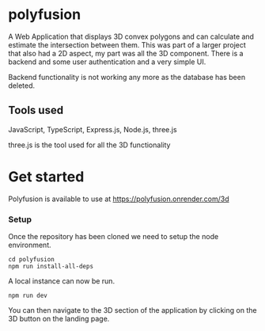 # polyfusion
A Web Application that displays 3D convex polygons and can calculate and estimate the intersection between them. This was part of a larger project that also had a 2D aspect, my part was all the 3D component. There is a backend and some user authentication and a very simple UI.

Backend functionality is not working any more as the database has been deleted.

## Tools used
JavaScript, TypeScript, Express.js, Node.js, three.js

three.js is the tool used for all the 3D functionality

# Get started
Polyfusion is available to use at https://polyfusion.onrender.com/3d


### Setup
Once the repository has been cloned we need to setup the node environment.
```shell
cd polyfusion
npm run install-all-deps
```
A local instance can now be run.
```shell
npm run dev
```  
You can then navigate to the 3D section of the application by clicking on the 3D button on the landing page.
